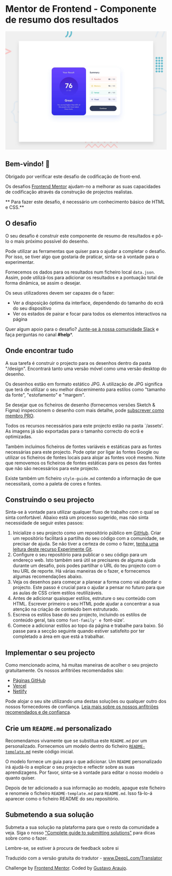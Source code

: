 # Mentor de Frontend - Componente de resumo dos resultados

![Pré-visualização do design para o desafio de codificação da componente de resumo de resultados](./design/desktop-preview.jpg)

## Bem-vindo! 👋

Obrigado por verificar este desafio de codificação de front-end.

Os desafios [Frontend Mentor](https://www.frontendmentor.io) ajudam-no a melhorar as suas capacidades de codificação através da construção de projectos realistas.

** Para fazer este desafio, é necessário um conhecimento básico de HTML e CSS.**

## O desafio

O seu desafio é construir este componente de resumo de resultados e pô-lo o mais próximo possível do desenho.

Pode utilizar as ferramentas que quiser para o ajudar a completar o desafio. Por isso, se tiver algo que gostaria de praticar, sinta-se à vontade para o experimentar.

Fornecemos os dados para os resultados num ficheiro local `data.json`. Assim, pode utilizá-los para adicionar os resultados e a pontuação total de forma dinâmica, se assim o desejar.

Os seus utilizadores devem ser capazes de o fazer:

- Ver a disposição óptima da interface, dependendo do tamanho do ecrã do seu dispositivo
- Ver os estados de pairar e focar para todos os elementos interactivos na página

Quer algum apoio para o desafio? [Junte-se à nossa comunidade Slack](https://www.frontendmentor.io/slack) e faça perguntas no canal **#help***.

## Onde encontrar tudo

A sua tarefa é construir o projecto para os desenhos dentro da pasta "/design". Encontrará tanto uma versão móvel como uma versão desktop do desenho. 

Os desenhos estão em formato estático JPG. A utilização de JPG significa que terá de utilizar o seu melhor discernimento para estilos como "tamanho da fonte", "estofamento" e "margem". 

Se desejar que os ficheiros de desenho (fornecemos versões Sketch & Figma) inspeccionem o desenho com mais detalhe, pode [subscrever como membro PRO](https://www.frontendmentor.io/pro).

Todos os recursos necessários para este projecto estão na pasta `/assets'. As imagens já são exportadas para o tamanho correcto do ecrã e optimizadas.

Também incluímos ficheiros de fontes variáveis e estáticas para as fontes necessárias para este projecto. Pode optar por ligar às fontes Google ou utilizar os ficheiros de fontes locais para alojar as fontes você mesmo. Note que removemos os ficheiros de fontes estáticas para os pesos das fontes que não são necessários para este projecto.

Existe também um ficheiro `style-guide.md` contendo a informação de que necessitará, como a paleta de cores e fontes.

## Construindo o seu projecto

Sinta-se à vontade para utilizar qualquer fluxo de trabalho com o qual se sinta confortável. Abaixo está um processo sugerido, mas não sinta necessidade de seguir estes passos:

1. Inicialize o seu projecto como um repositório público em [GitHub](https://github.com/). Criar um repositório facilitará a partilha do seu código com a comunidade, se precisar de ajuda. Se não tiver a certeza de como o fazer, [tenha uma leitura deste recurso Experimente Git](https://try.github.io/).
2. Configure o seu repositório para publicar o seu código para um endereço web. Isto também será útil se precisares de alguma ajuda durante um desafio, pois podes partilhar o URL do teu projecto com o teu URL de reporte. Há várias maneiras de o fazer, e fornecemos algumas recomendações abaixo.
3. Veja os desenhos para começar a planear a forma como vai abordar o projecto. Este passo é crucial para o ajudar a pensar no futuro para que as aulas de CSS criem estilos reutilizáveis.
4. Antes de adicionar quaisquer estilos, estruture o seu conteúdo com HTML. Escrever primeiro o seu HTML pode ajudar a concentrar a sua atenção na criação de conteúdo bem estruturado.
5. Escreva os estilos base do seu projecto, incluindo os estilos de conteúdo geral, tais como `font-family' e `font-size'.
6. Comece a adicionar estilos ao topo da página e trabalhe para baixo. Só passe para a secção seguinte quando estiver satisfeito por ter completado a área em que está a trabalhar.

## Implementar o seu projecto

Como mencionado acima, há muitas maneiras de acolher o seu projecto gratuitamente. Os nossos anfitriões recomendados são:

- [Páginas GitHub](https://pages.github.com/)
- [Vercel](https://vercel.com/)
- [Netlify](https://www.netlify.com/)

Pode alojar o seu site utilizando uma destas soluções ou qualquer outro dos nossos fornecedores de confiança. [Leia mais sobre os nossos anfitriões recomendados e de confiança](https://medium.com/frontend-mentor/frontend-mentor-trusted-hosting-providers-bf000dfebe).

## Crie um `README.md` personalizado

Recomendamos vivamente que se substitua este `README.md` por um personalizado. Fornecemos um modelo dentro do ficheiro [`README-template.md`](./README-template.md) neste código inicial.

O modelo fornece um guia para o que adicionar. Um `README` personalizado irá ajudá-lo a explicar o seu projecto e reflectir sobre as suas aprendizagens. Por favor, sinta-se à vontade para editar o nosso modelo o quanto quiser.

Depois de ter adicionado a sua informação ao modelo, apague este ficheiro e renomeie o ficheiro `README-template.md` para `README.md`. Isso fá-lo-á aparecer como o ficheiro README do seu repositório.

## Submetendo a sua solução

Submeta a sua solução na plataforma para que o resto da comunidade a veja. Siga o nosso ["Complete guide to submitting solutions"](https://medium.com/frontend-mentor/a-complete-guide-to-submitting-solutions-on-frontend-mentor-ac6384162248) para dicas sobre como o fazer.

Lembre-se, se estiver à procura de feedback sobre si

Traduzido com a versão gratuita do tradutor - www.DeepL.com/Translator


  <div class="attribution">
    Challenge by <a href="https://www.frontendmentor.io?ref=challenge" target="_blank">Frontend Mentor</a>. 
    Coded by <a href="#">Gustavo Araujo</a>.
  </div>
